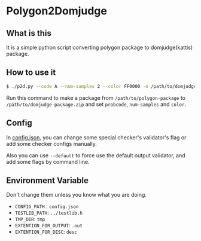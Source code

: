 # Polygon2Domjudge
## What is this
It is a simple python script converting polygon package to domjudge(kattis) package.

## How to use it
```bash
$ ./p2d.py --code A --num-samples 2 --color FF0000 -o /path/to/domjudge-package /path/to/polygon-package
```
Run this command to make a package from `/path/to/polygon-package` to `/path/to/domjudge-package.zip` and set `probcode`, `num-samples` and `color`.

## Config
In [config.json](config.json), you can change some special checker's validator's flag or add some checker configs manually.

Also you can use `--default` to force use the default output validator, and add some flags by command line.

## Environment Variable
Don't change them unless you know what you are doing.
- `CONFIG_PATH` : `config.json`
- `TESTLIB_PATH`: `../testlib.h`
- `TMP_DIR`: `tmp`
- `EXTENTION_FOR_OUTPUT`: `.out`
- `EXTENTION_FOR_DESC`: `desc`
